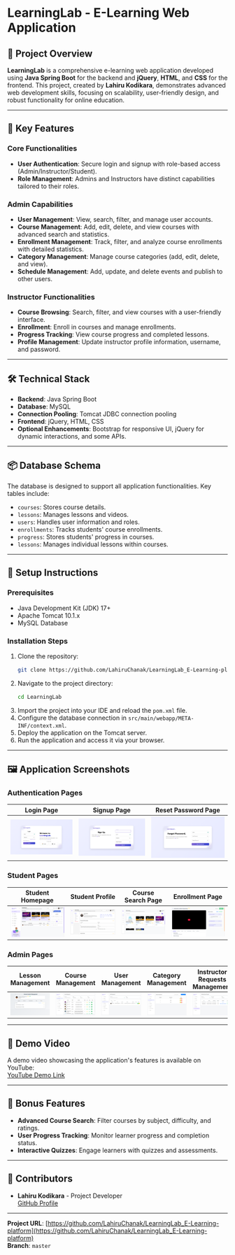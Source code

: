 # LearningLab - E-Learning Web Application

## 📝 Project Overview
**LearningLab** is a comprehensive e-learning web application developed using **Java Spring Boot** for the backend and **jQuery**, **HTML**, and **CSS** for the frontend. This project, created by **Lahiru Kodikara**, demonstrates advanced web development skills, focusing on scalability, user-friendly design, and robust functionality for online education.

---

## 🚀 Key Features

### **Core Functionalities**
- **User Authentication**: Secure login and signup with role-based access (Admin/Instructor/Student).
- **Role Management**: Admins and Instructors have distinct capabilities tailored to their roles.

### **Admin Capabilities**
- **User Management**: View, search, filter, and manage user accounts.
- **Course Management**: Add, edit, delete, and view courses with advanced search and statistics.
- **Enrollment Management**: Track, filter, and analyze course enrollments with detailed statistics.
- **Category Management**: Manage course categories (add, edit, delete, and view).
- **Schedule Management**: Add, update, and delete events and publish to other users.

### **Instructor Functionalities**
- **Course Browsing**: Search, filter, and view courses with a user-friendly interface.
- **Enrollment**: Enroll in courses and manage enrollments.
- **Progress Tracking**: View course progress and completed lessons.
- **Profile Management**: Update instructor profile information, username, and password.

---

## 🛠 Technical Stack
- **Backend**: Java Spring Boot
- **Database**: MySQL
- **Connection Pooling**: Tomcat JDBC connection pooling
- **Frontend**: jQuery, HTML, CSS
- **Optional Enhancements**: Bootstrap for responsive UI, jQuery for dynamic interactions, and some APIs.

---

## 📦 Database Schema
The database is designed to support all application functionalities. Key tables include:
- `courses`: Stores course details.
- `lessons`: Manages lessons and videos.
- `users`: Handles user information and roles.
- `enrollments`: Tracks students' course enrollments.
- `progress`: Stores students' progress in courses.
- `lessons`: Manages individual lessons within courses.

---

## 🔧 Setup Instructions

### **Prerequisites**
- Java Development Kit (JDK) 17+
- Apache Tomcat 10.1.x
- MySQL Database

### **Installation Steps**
1. Clone the repository:
   ```bash
   git clone https://github.com/LahiruChanak/LearningLab_E-Learning-platform.git
   ```
2. Navigate to the project directory:
   ```bash
   cd LearningLab
   ```
3. Import the project into your IDE and reload the `pom.xml` file.
4. Configure the database connection in `src/main/webapp/META-INF/context.xml`.
5. Deploy the application on the Tomcat server.
6. Run the application and access it via your browser.

---

## 🖼 Application Screenshots

### **Authentication Pages**
| **Login Page** | **Signup Page**                                             | **Reset Password Page**                                             |
|----------------|-------------------------------------------------------------|---------------------------------------------------------------------|
| ![Login Page](frontend/assets/images/readme/readme_01.png) | ![Signup Page](frontend/assets/images/readme/readme_10.png) | ![Reset Password Page](frontend/assets/images/readme/readme_11.png) |

### **Student Pages**
| **Student Homepage**                                             | **Student Profile**                                             | **Course Search Page**                                             | **Enrollment Page**                                             |
|------------------------------------------------------------------|-----------------------------------------------------------------|--------------------------------------------------------------------|-----------------------------------------------------------------|
| ![Student Homepage](frontend/assets/images/readme/readme_06.png) | ![Student Profile](frontend/assets/images/readme/readme_09.png) | ![Course Search Page](frontend/assets/images/readme/readme_07.png) | ![Enrollment Page](frontend/assets/images/readme/readme_08.png) |

### **Admin Pages**
| **Lesson Management**                                             | **Course Management**                                             | **User Management**                                             | **Category Management**                                             | **Instructor Requests Management**                                             | **Schedule Management**                                                        |
|-------------------------------------------------------------------|-------------------------------------------------------------------|-----------------------------------------------------------------|---------------------------------------------------------------------|--------------------------------------------------------------------------------|--------------------------------------------------------------------------------|
| ![Lesson Management](frontend/assets/images/readme/readme_05.png) | ![Course Management](frontend/assets/images/readme/readme_12.png) | ![User Management](frontend/assets/images/readme/readme_13.png) | ![Category Management](frontend/assets/images/readme/readme_14.png) | ![Instructor Requests Management](frontend/assets/images/readme/readme_04.png) | ![Instructor Requests Management](frontend/assets/images/readme/readme_03.png) |

---

## 🎥 Demo Video
A demo video showcasing the application's features is available on YouTube:  
[YouTube Demo Link](https://youtu.be/ceAtm13N7m4)

---

## 🌟 Bonus Features
- **Advanced Course Search**: Filter courses by subject, difficulty, and ratings.
- **User Progress Tracking**: Monitor learner progress and completion status.
- **Interactive Quizzes**: Engage learners with quizzes and assessments.

---

## 👥 Contributors
- **Lahiru Kodikara** - Project Developer  
  [GitHub Profile](https://github.com/LahiruChanak)

---

**Project URL**: [https://github.com/LahiruChanak/LearningLab_E-Learning-platform](https://github.com/LahiruChanak/LearningLab_E-Learning-platform)  
**Branch**: `master`
